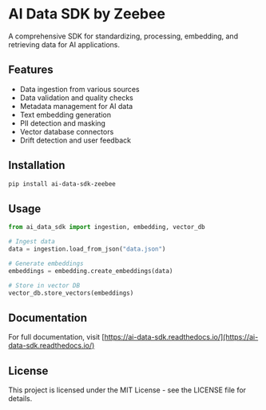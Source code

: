 # AI Data SDK by Zeebee

A comprehensive SDK for standardizing, processing, embedding, and retrieving data for AI applications.

## Features

- Data ingestion from various sources
- Data validation and quality checks
- Metadata management for AI data
- Text embedding generation
- PII detection and masking
- Vector database connectors
- Drift detection and user feedback

## Installation

```bash
pip install ai-data-sdk-zeebee
```

## Usage

```python
from ai_data_sdk import ingestion, embedding, vector_db

# Ingest data
data = ingestion.load_from_json("data.json")

# Generate embeddings
embeddings = embedding.create_embeddings(data)

# Store in vector DB
vector_db.store_vectors(embeddings)
```

## Documentation

For full documentation, visit [https://ai-data-sdk.readthedocs.io/](https://ai-data-sdk.readthedocs.io/)

## License

This project is licensed under the MIT License - see the LICENSE file for details.
